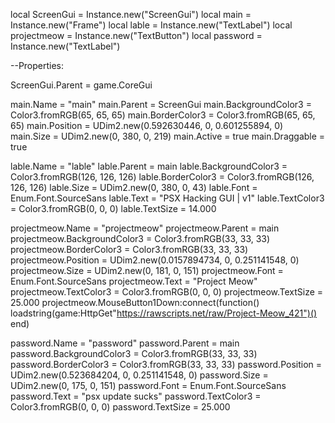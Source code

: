 

local ScreenGui = Instance.new("ScreenGui")
local main = Instance.new("Frame")
local lable = Instance.new("TextLabel")
local projectmeow = Instance.new("TextButton")
local password = Instance.new("TextLabel")

--Properties:

ScreenGui.Parent = game.CoreGui

main.Name = "main"
main.Parent = ScreenGui
main.BackgroundColor3 = Color3.fromRGB(65, 65, 65)
main.BorderColor3 = Color3.fromRGB(65, 65, 65)
main.Position = UDim2.new(0.592630446, 0, 0.601255894, 0)
main.Size = UDim2.new(0, 380, 0, 219)
main.Active = true
main.Draggable = true

lable.Name = "lable"
lable.Parent = main
lable.BackgroundColor3 = Color3.fromRGB(126, 126, 126)
lable.BorderColor3 = Color3.fromRGB(126, 126, 126)
lable.Size = UDim2.new(0, 380, 0, 43)
lable.Font = Enum.Font.SourceSans
lable.Text = "PSX Hacking GUI | v1"
lable.TextColor3 = Color3.fromRGB(0, 0, 0)
lable.TextSize = 14.000

projectmeow.Name = "projectmeow"
projectmeow.Parent = main
projectmeow.BackgroundColor3 = Color3.fromRGB(33, 33, 33)
projectmeow.BorderColor3 = Color3.fromRGB(33, 33, 33)
projectmeow.Position = UDim2.new(0.0157894734, 0, 0.251141548, 0)
projectmeow.Size = UDim2.new(0, 181, 0, 151)
projectmeow.Font = Enum.Font.SourceSans
projectmeow.Text = "Project Meow"
projectmeow.TextColor3 = Color3.fromRGB(0, 0, 0)
projectmeow.TextSize = 25.000
projectmeow.MouseButton1Down:connect(function()
	loadstring(game:HttpGet"https://rawscripts.net/raw/Project-Meow_421")()
end)

password.Name = "password"
password.Parent = main
password.BackgroundColor3 = Color3.fromRGB(33, 33, 33)
password.BorderColor3 = Color3.fromRGB(33, 33, 33)
password.Position = UDim2.new(0.523684204, 0, 0.251141548, 0)
password.Size = UDim2.new(0, 175, 0, 151)
password.Font = Enum.Font.SourceSans
password.Text = "psx update sucks"
password.TextColor3 = Color3.fromRGB(0, 0, 0)
password.TextSize = 25.000
